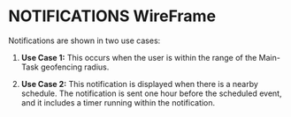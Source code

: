 # NOTIFICATIONS WireFrame #

Notifications are shown in two use cases:

1. **Use Case 1:**
   This occurs when the user is within the range of the Main-Task geofencing radius.

2. **Use Case 2:**
   This notification is displayed when there is a nearby schedule. The notification is sent one hour before the scheduled event, and it includes a timer running within the notification.